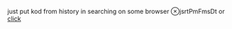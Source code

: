 just put kod from history in searching on some browser ⊗jsrtPmFmsDt
or [click](https://code.mu/ru/javascript/framework/react/book/prime/forms/data/)
